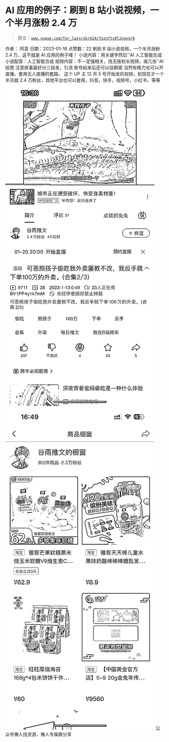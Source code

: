# AI 应用的例子：刷到 B 站小说视频，一个半月涨粉 2.4 万

> 原文：[`www.yuque.com/for_lazy/xkrm14/fuznfts0l2ogxgr6`](https://www.yuque.com/for_lazy/xkrm14/fuznfts0l2ogxgr6)

<ne-p id="uf55f1032" data-lake-id="uf55f1032"><ne-text id="ue39e23e6">作者： 阿袁</ne-text></ne-p> <ne-p id="ucd3143b3" data-lake-id="ucd3143b3"><ne-text id="ufaf70c64">日期：2023-01-18</ne-text></ne-p> <ne-p id="uce71f420" data-lake-id="uce71f420"><ne-text id="u7df0ae8b">点赞数：</ne-text><ne-text id="uc19701b2" ne-bold="true">22</ne-text></ne-p> <ne-hole id="u3b72ef3f" data-lake-id="u3b72ef3f"><ne-card data-card-name="hr" data-card-type="block" id="PI2ch" data-event-boundary="card"><ne-p id="u07e886b8" data-lake-id="u07e886b8"><ne-text id="u7e98a9d9">刷到 B 站小说视频，一个半月涨粉 2.4 万，这不就是 AI 应用的例子喽！ 小说内容：用关键字然后''AI 人工智能生成 小说配音：人工智能合成</ne-text> <ne-text id="u87bafba7">视频内容：不一定强相关，找无版权长视频，或几张''AI 绘图 注意故事最好分三段发，引流 账号起来后还可以挂橱窗 当然有精力也可以开直播，套用无人直播的套路。</ne-text> <ne-text id="u11277b72">这个 UP 主 12 月 5 号开始发的视频，到现在才一个半月就 2.4 万粉丝，其他平台也可以套用，抖音，快手，视频号，小红书，等等</ne-text></ne-p> <ne-p id="uf5d731be" data-lake-id="uf5d731be"><ne-card data-card-name="image" data-card-type="inline" id="LUziV" data-event-boundary="card">![](img/0e3daf3a545ea01431f6283a9ac43269.png)</ne-card></ne-p> <ne-p id="udc6e3a97" data-lake-id="udc6e3a97"><ne-card data-card-name="image" data-card-type="inline" id="i6uTy" data-event-boundary="card">![](img/0d9dad035df3f13fed7a6b89ea0efb6b.png)</ne-card></ne-p> <ne-hole id="u2021482a" data-lake-id="u2021482a"><ne-card data-card-name="hr" data-card-type="block" id="N3zeJ" data-event-boundary="card"><ne-p id="uef095afe" data-lake-id="uef095afe"><ne-text id="u32560c90">公众号懒人找资源，懒人专属群分享</ne-text></ne-p></ne-card></ne-hole></ne-card></ne-hole>